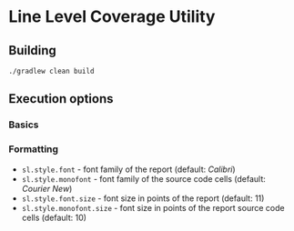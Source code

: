 # Line Level Coverage Utility

## Building

```shell
./gradlew clean build
```

## Execution options

### Basics



### Formatting

* `sl.style.font` - font family of the report (default: _Calibri_)
* `sl.style.monofont` - font family of the source code cells (default: _Courier New_)
* `sl.style.font.size` - font size in points of the report (default: 11)
* `sl.style.monofont.size` - font size in points of the report source code cells (default: 10) 